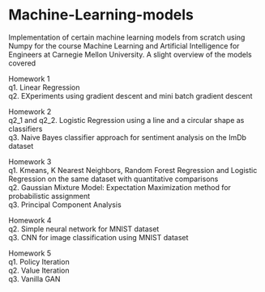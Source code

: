 # Machine-Learning-models
Implementation of certain machine learning models from scratch using Numpy for the course Machine Learning and Artificial Intelligence for Engineers at Carnegie Mellon University. A slight overview of the models covered

Homework 1<br />
q1.  Linear Regression<br />
q2.  EXperiments using gradient descent and mini batch gradient descent<br />

Homework 2<br />
q2_1 and q2_2.  Logistic Regression using a line and a circular shape as classifiers<br />
q3.  Naive Bayes classifier approach for sentiment analysis on the ImDb dataset<br />

Homework 3<br />
q1.  Kmeans, K Nearest Neighbors, Random Forest Regression and Logistic Regression on the same dataset with quantitative comparisons<br />
q2.  Gaussian Mixture Model: Expectation Maximization method for probabilistic assignment<br />
q3.  Principal Component Analysis<br />

Homework 4<br />
q2.  Simple neural network for MNIST dataset<br />
q3.  CNN for image classification using MNIST dataset<br />

Homework 5<br />
q1.  Policy Iteration <br />
q2.  Value Iteration <br />
q3.  Vanilla GAN <br />






